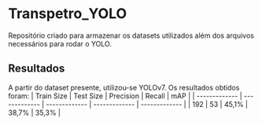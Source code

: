 # Transpetro_YOLO
Repositório criado para armazenar os datasets utilizados além dos arquivos necessários para rodar o YOLO.

## Resultados
A partir do dataset presente, utilizou-se YOLOv7. Os resultados obtidos foram:
|   Train Size  |   Test Size   |   Precision   |    Recall     |      mAP      |
| ------------- | ------------- | ------------- | ------------- | ------------- |
|      192      |       53      |     45,1%     |     38,7%     |     35,3%     |